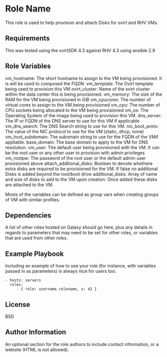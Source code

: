 Role Name
=========

 This role is used to help provision and attach Disks for ovirt and RHV VMs. 

Requirements
------------
This was tested using the ovirtSDK 4.3 against RHV 4.3 using ansible 2.9

Role Variables
--------------
vm_hostname: The short hostname to assign to the VM being provisioned. It is will be used to composed the FQDN. 
vm_template: The Ovirt template being used to provision this VM
ovirt_cluster: Name of the ovirt cluster within the data center this is being provisioned.
vm_memory: The size of the RAM for the VM being provisioned in GiB
vm_cpucores: The number of virtual cores to assign to the VM being provisioned
vm_cpu: The number of CPU sockets being allocated to the VM being provisioned
vm_os: The Operating System of the image being used to provision this VM.
dns_server: The IP or FQDN of the DNS server to use for this VM if applicable
vm_dns_search: The DNS Search string to use for this VM. 
nic_boot_proto: The value of the NIC protocol to use for the VM (static, dhcp, none)
vm_host_subdomain: The subomain string to use for the FQDN of the VMif appliable.
base_domain: The base domain to apply to the VM for DNS resolution.
vm_user: The default user being provisioned with the VM. It can be the root user or any other user to provision with admin privileges
vm_rootpw: The password of the root user or the default admin user provisioned above
attach_additional_disks: Boolean to denote whethere extra disks are required to be provisioned for the VM. If false no additional Disks is added beyond the root/boot drive
additional_disks: Array of name and size of disks to add to the VM upon creation. Once added these disks are attached to the VM.

Mosts of the variables can be defined as group vars when creating groups of VM with similar profiles. 

Dependencies
------------

A list of other roles hosted on Galaxy should go here, plus any details in regards to parameters that may need to be set for other roles, or variables that are used from other roles.

Example Playbook
----------------

Including an example of how to use your role (for instance, with variables passed in as parameters) is always nice for users too:

    - hosts: servers
      roles:
         - { role: username.rolename, x: 42 }

License
-------

BSD

Author Information
------------------

An optional section for the role authors to include contact information, or a website (HTML is not allowed).

